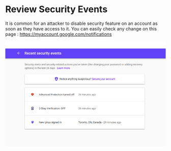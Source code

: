 # Review Security Events

It is common for an attacker to disable security feature on an account as soon as they have access to it. You can easily check any change on this page : https://myaccount.google.com/notifications

![](../img/google5.png)
